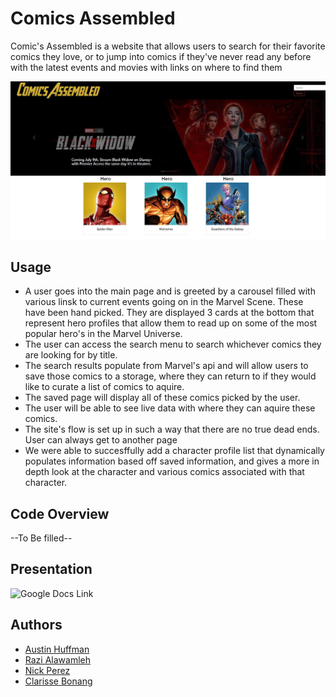 

# Comics Assembled
  Comic's Assembled is a website that allows users to search for their favorite comics they love, or to jump into comics if they've never read any before with the latest events and movies with links on where to find them 
  
![MainPage](https://github.com/ahuffma2/comics-assembled/blob/8f870a4a39ea9565eac3c96ad87f21c4992d8a63/img/mainPageReadme.JPG)

## Usage 
 * A user goes into the main page and is greeted by a carousel filled with various linsk to current events going on in the Marvel Scene. These have been hand picked. They are displayed 3 cards at the bottom that represent hero profiles that allow them to read up on some of the most popular hero's in the Marvel Universe. 
* The user can access the search menu to search whichever comics they are looking for by title. 
* The search results populate from Marvel's api and will allow users to save those comics to a storage, where they can return to if they would like to curate a list of comics to aquire.
* The saved page will display all of these comics picked by the user. 
* The user will be able to see live data with where they can aquire these comics.
* The site's flow is set up in such a way that there are no true dead ends. User can always get to another page
* We were able to succesffully add a character profile list that dynamically populates information based off saved information, and gives a more in depth look at the character and various comics associated with that character.

## Code Overview 
--To Be filled-- 

## Presentation 

![Google Docs Link](https://docs.google.com/presentation/d/1nCAJ6QO4Tp-6DutocUiyKWgete62Mz6UfvavuddtLmg/edit?usp=sharing)

## Authors
* [Austin Huffman](https://www.linkedin.com/in/ahuffma2/)
* [Razi Alawamleh](LinkHere.com)
* [Nick Perez](LinkHere.com)
* [Clarisse Bonang](LinkHere.com) 

